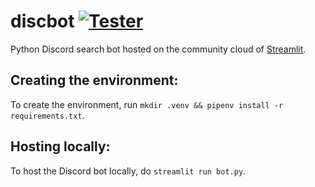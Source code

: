# discbot [![Tester](https://img.shields.io/badge/python-v.3.11.4-31BD50?logo=python)](https://www.python.org/downloads/release/python-3114)
Python Discord search bot hosted on the community cloud of [Streamlit](https://streamlit.io).

Creating the environment:
---------------------------------
To create the environment, run `mkdir .venv && pipenv install -r requirements.txt`.

Hosting locally:
---------------------------------
To host the Discord bot locally, do `streamlit run bot.py`.
